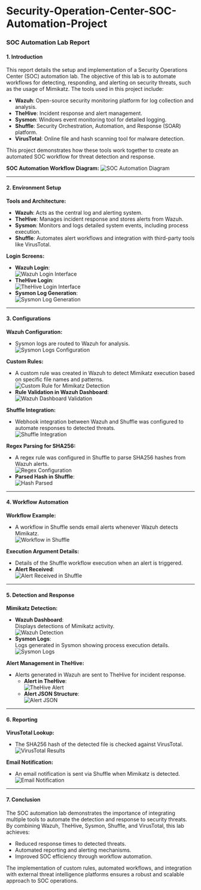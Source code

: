 # Security-Operation-Center-SOC-Automation-Project

### SOC Automation Lab Report

#### **1. Introduction**
This report details the setup and implementation of a Security Operations Center (SOC) automation lab. The objective of this lab is to automate workflows for detecting, responding, and alerting on security threats, such as the usage of Mimikatz. The tools used in this project include:

- **Wazuh**: Open-source security monitoring platform for log collection and analysis.
- **TheHive**: Incident response and alert management.
- **Sysmon**: Windows event monitoring tool for detailed logging.
- **Shuffle**: Security Orchestration, Automation, and Response (SOAR) platform.
- **VirusTotal**: Online file and hash scanning tool for malware detection.

This project demonstrates how these tools work together to create an automated SOC workflow for threat detection and response.

**SOC Automation Workflow Diagram:**
![SOC Automation Diagram](https://github.com/0xFroggi/Security-Operation-Center-SOC-Automation-Project/blob/main/images/SOC%20Automation%20Diagram.png)

---

#### **2. Environment Setup**

**Tools and Architecture:**
- **Wazuh**: Acts as the central log and alerting system.
- **TheHive**: Manages incident response and stores alerts from Wazuh.
- **Sysmon**: Monitors and logs detailed system events, including process execution.
- **Shuffle**: Automates alert workflows and integration with third-party tools like VirusTotal.

**Login Screens:**
- **Wazuh Login**:  
  ![Wazuh Login Interface](https://github.com/0xFroggi/Security-Operation-Center-SOC-Automation-Project/blob/main/images/wazuh%20login.png)
- **TheHive Login**:  
  ![TheHive Login Interface](https://github.com/0xFroggi/Security-Operation-Center-SOC-Automation-Project/blob/main/images/hive%20login.png)
- **Sysmon Log Generation**:  
  ![Sysmon Log Generation](https://github.com/0xFroggi/Security-Operation-Center-SOC-Automation-Project/blob/main/images/sysmon%20mimi%20log%20generation.png)

---

#### **3. Configurations**

**Wazuh Configuration:**
- Sysmon logs are routed to Wazuh for analysis.  
  ![Sysmon Logs Configuration](https://github.com/0xFroggi/Security-Operation-Center-SOC-Automation-Project/blob/main/images/wazuh%20agent%20sysmon%20logs%20to%20wazuh.png)

**Custom Rules:**
- A custom rule was created in Wazuh to detect Mimikatz execution based on specific file names and patterns.  
  ![Custom Rule for Mimikatz Detection](https://github.com/0xFroggi/Security-Operation-Center-SOC-Automation-Project/blob/main/images/custom%20rule%20for%20mimi%20in%20wazuh.png)
- **Rule Validation in Wazuh Dashboard**:  
  ![Wazuh Dashboard Validation](https://github.com/0xFroggi/Security-Operation-Center-SOC-Automation-Project/blob/main/images/wazuh%20dash%20mimi%20rule%20works%202.png)

**Shuffle Integration:**
- Webhook integration between Wazuh and Shuffle was configured to automate responses to detected threats.  
  ![Shuffle Integration](https://github.com/0xFroggi/Security-Operation-Center-SOC-Automation-Project/blob/main/images/connecting%20wazuh%20to%20shuffle%20ossec%20file.png)

**Regex Parsing for SHA256:**
- A regex rule was configured in Shuffle to parse SHA256 hashes from Wazuh alerts.  
  ![Regex Configuration](https://github.com/0xFroggi/Security-Operation-Center-SOC-Automation-Project/blob/main/images/hash%20regex%20config%20shuffle.png)
- **Parsed Hash in Shuffle**:  
  ![Hash Parsed](https://github.com/0xFroggi/Security-Operation-Center-SOC-Automation-Project/blob/main/images/hash%20parsed.png)

---

#### **4. Workflow Automation**

**Workflow Example:**
- A workflow in Shuffle sends email alerts whenever Wazuh detects Mimikatz.  
  ![Workflow in Shuffle](https://github.com/0xFroggi/Security-Operation-Center-SOC-Automation-Project/blob/main/images/shuffle%20email%20dash.png)

**Execution Argument Details:**
- Details of the Shuffle workflow execution when an alert is triggered.  
- **Alert Received**:  
  ![Alert Received in Shuffle](https://github.com/0xFroggi/Security-Operation-Center-SOC-Automation-Project/blob/main/images/shuffle%20alert%20received%20info.png)

---

#### **5. Detection and Response**

**Mimikatz Detection:**
- **Wazuh Dashboard**:  
  Displays detections of Mimikatz activity.  
  ![Wazuh Detection](https://github.com/0xFroggi/Security-Operation-Center-SOC-Automation-Project/blob/main/images/wazuh%20dash%20mimi.png)
- **Sysmon Logs**:  
  Logs generated in Sysmon showing process execution details.  
  ![Sysmon Logs](https://github.com/0xFroggi/Security-Operation-Center-SOC-Automation-Project/blob/main/images/sysmon%20mimi%20log%20generation.png)

**Alert Management in TheHive:**
- Alerts generated in Wazuh are sent to TheHive for incident response.  
  - **Alert in TheHive**:  
    ![TheHive Alert](https://github.com/0xFroggi/Security-Operation-Center-SOC-Automation-Project/blob/main/images/hive%20alert2.png)
  - **Alert JSON Structure**:  
    ![Alert JSON](https://github.com/0xFroggi/Security-Operation-Center-SOC-Automation-Project/blob/main/images/alert%20json%20hive.png)


---

#### **6. Reporting**

**VirusTotal Lookup:**
- The SHA256 hash of the detected file is checked against VirusTotal.  
  ![VirusTotal Results](https://github.com/0xFroggi/Security-Operation-Center-SOC-Automation-Project/blob/main/images/virus%20total%20first%20result.png)

**Email Notification:**
- An email notification is sent via Shuffle when Mimikatz is detected.  
  ![Email Notification](https://github.com/0xFroggi/Security-Operation-Center-SOC-Automation-Project/blob/main/images/email%20recieved.png)


---

#### **7. Conclusion**

The SOC automation lab demonstrates the importance of integrating multiple tools to automate the detection and response to security threats. By combining Wazuh, TheHive, Sysmon, Shuffle, and VirusTotal, this lab achieves:
- Reduced response times to detected threats.
- Automated reporting and alerting mechanisms.
- Improved SOC efficiency through workflow automation.

The implementation of custom rules, automated workflows, and integration with external threat intelligence platforms ensures a robust and scalable approach to SOC operations.
